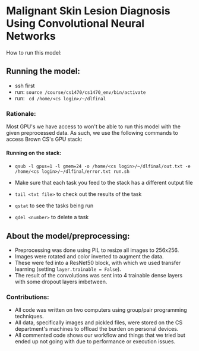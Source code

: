 # Malignant Skin Lesion Diagnosis Using Convolutional Neural Networks

How to run this model: 

## Running the model: 
* ssh first
* run: ```source /course/cs1470/cs1470_env/bin/activate```
* run: ``` cd /home/<cs login>/~/dlfinal```

### Rationale: 
Most GPU's we have access to won't be able to run this model with the given preprocessed data. As such, we use the following commands to access Brown CS's GPU stack: 
#### Running on the stack: 
* ```qsub -l gpus=1 -l gmem=24 -o /home/<cs login>/~/dlfinal/out.txt -e  /home/<cs login>/~/dlfinal/error.txt run.sh ```
* Make sure that each task you feed to the stack has a different output file

* ```tail <txt file>``` to check out the results of the task
* ```qstat``` to see the tasks being run
* ```qdel <number>``` to delete a task

## About the model/preprocessing:
* Preprocessing was done using PIL to resize all images to 256x256.
* Images were rotated and color inverted to augment the data.
* These were fed into a ResNet50 block, with which we used transfer learning (setting ```layer.trainable = False```).
* The result of the convolutions was sent into 4 trainable dense layers with some dropout layers imbetween. 

### Contributions:
* All code was written on two computers using group/pair programming techniques. 
* All data, specifically images and pickled files, were stored on the CS department's machines to offload the burden on personal devices. 
* All commented code shows our workflow and things that we tried but ended up not going with due to performance or execution issues.

